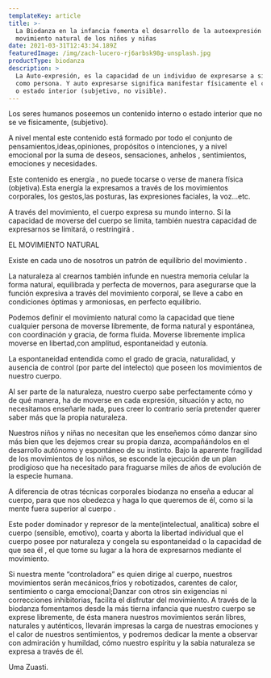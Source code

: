 ```yaml
---
templateKey: article
title: >-
  La Biodanza en la infancia fomenta el desarrollo de la autoexpresión y el
  movimiento natural de los niños y niñas
date: 2021-03-31T12:43:34.189Z
featuredImage: /img/zach-lucero-rj6arbsk98g-unsplash.jpg
productType: biodanza
description: >
  La Auto-expresión, es la capacidad de un individuo de expresarse a sí mismo
  como persona. Y auto expresarse significa manifestar físicamente el contenido
  o estado interior (subjetivo, no visible).
---
```

 Los seres humanos poseemos un contenido interno o estado interior que no se ve físicamente, (subjetivo).

 A nivel mental este contenido está formado por todo el conjunto de pensamientos,ideas,opiniones, propósitos o intenciones, y a nivel emocional por la suma de deseos, sensaciones, anhelos , sentimientos, emociones y necesidades.

 Este contenido es energía , no puede tocarse o verse de manera física (objetiva).Esta energía la expresamos a través de los movimientos corporales, los gestos,las posturas, las expresiones faciales, la voz...etc.

   A través del movimiento, el cuerpo expresa su mundo interno. Si la capacidad de moverse del cuerpo se limita, también nuestra capacidad de expresarnos se limitará, o restringirá .

  EL MOVIMIENTO NATURAL

  Existe en cada uno de nosotros un patrón de equilibrio del movimiento .

 La naturaleza al crearnos también infunde en nuestra memoria celular la forma natural, equilibrada y perfecta de movernos, para asegurarse que la función expresiva a través del movimiento corporal, se lleve a cabo en condiciones óptimas y armoniosas, en perfecto equilibrio.

 Podemos definir el movimiento natural como la capacidad que tiene cualquier persona de moverse libremente, de forma natural y espontánea, con coordinación y gracia, de forma fluida.  Moverse libremente implica moverse en libertad,con amplitud, espontaneidad y eutonía.

 La espontaneidad entendida como el grado de gracia, naturalidad, y ausencia de control (por parte del intelecto) que poseen los movimientos de nuestro cuerpo.

 Al ser parte de la naturaleza, nuestro cuerpo sabe perfectamente cómo y de qué manera, ha de moverse en cada expresión, situación y acto, no necesitamos enseñarle nada, pues creer lo contrario sería pretender querer saber más que la propia naturaleza.

Nuestros niños y niñas no necesitan que les enseñemos cómo danzar sino más bien que les dejemos crear su propia danza, acompañándolos en el desarrollo autónomo y espontáneo de su instinto. Bajo la aparente fragilidad de los movimientos de los niños, se esconde la ejecución de un plan prodigioso que ha necesitado para fraguarse miles de años de evolución de la especie humana.

  A diferencia de otras técnicas corporales biodanza no enseña a educar al cuerpo, para que nos obedezca y haga lo que queremos de él, como si la mente fuera superior al cuerpo .

 Este poder dominador y represor de la mente(intelectual, analítica) sobre el cuerpo (sensible, emotivo), coarta y aborta la libertad individual que el cuerpo posee por naturaleza y congela su espontaneidad o la capacidad de que sea él , el que tome su lugar a la hora de expresarnos mediante el movimiento.

 Si nuestra mente “controladora” es quien dirige al cuerpo, nuestros movimientos serán mecánicos,fríos y robotizados, carentes de calor, sentimiento o carga emocional;Danzar con otros sin exigencias ni correcciones inhibitorias, facilita el disfrutar del movimiento. A través de la biodanza fomentamos desde la más tierna infancia que nuestro cuerpo se exprese libremente, de ésta manera nuestros movimientos serán libres, naturales y auténticos, llevarán impresas la carga de nuestras emociones y el calor de nuestros sentimientos, y podremos dedicar la mente a observar con admiración y humildad, cómo nuestro espíritu y la sabia naturaleza se expresa a través de él.

Uma Zuasti.
